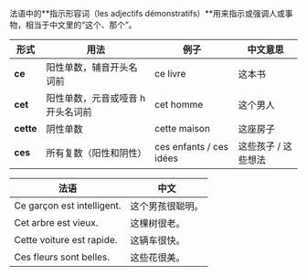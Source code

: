 法语中的**指示形容词（les adjectifs démonstratifs）**用来指示或强调人或事物，相当于中文里的“这个、那个”。

| 形式    | 用法    | 例子     | 中文意思    |
| ----- | ---- | -------- | ---- |
| **ce**    | 阳性单数，辅音开头名词前       | ce livre     | 这本书  |
| **cet**   | 阳性单数，元音或哑音 h 开头名词前 | cet homme               | 这个男人     |
| **cette** | 阴性单数        | cette maison     | 这座房子        |
| **ces**   | 所有复数（阳性和阴性）        | ces enfants / ces idées | 这些孩子 / 这些想法 |


| 法语                         | 中文       |
| -------------------------- | -------- |
| Ce garçon est intelligent. | 这个男孩很聪明。 |
| Cet arbre est vieux.       | 这棵树很老。   |
| Cette voiture est rapide.  | 这辆车很快。   |
| Ces fleurs sont belles.    | 这些花很美。   |
